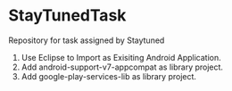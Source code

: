 # StayTunedTask
Repository for task assigned by Staytuned

1. Use Eclipse to Import as Exisiting Android Application. 
2. Add android-support-v7-appcompat as library project.
3. Add google-play-services-lib as library project.
